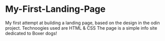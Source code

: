 # My-First-Landing-Page
My first attempt at building a landing page, based on the design in the odin project. Technoogies used are HTML & CSS
The page is a simple info site dedicated to Boxer dogs!

